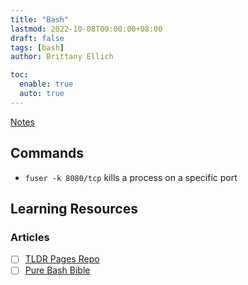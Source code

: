 ```yaml
---
title: "Bash"
lastmod: 2022-10-08T00:00:00+08:00
draft: false
tags: [bash]
author: Brittany Ellich

toc:
  enable: true
  auto: true
---
```


[Notes](../../notes)

## Commands

* `fuser -k 8080/tcp` kills a process on a specific port

## Learning Resources

### Articles

* [ ] [TLDR Pages Repo](https://github.com/tldr-pages/tldr)
* [ ] [Pure Bash Bible](https://github.com/dylanaraps/pure-bash-bible)
